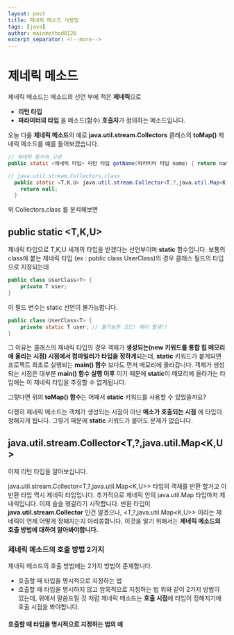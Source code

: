 ```yaml
---
layout: post
title: 제네릭 메소드 사용법
tags: [java]
author: mainmethod0126
excerpt_separator: <!--more-->
---
```



# 제네릭 메소드
제네릭 메소드는 메소드의 선언 부에 적은 **제네릭**으로
- **리턴 타입**
- **파라미터의 타입**
을 메소드(함수) **호출자**가 정의하는 메소드입니다.

오늘 다룰 **제네릭 메소드**의 예로 **java.util.stream.Collectors** 클래스의 **toMap()** 제네릭 메소드를 예를 들어보겠습니다.


```java
// 제네릭 함수의 구성
public static <제네릭 타입> 리턴 타입 getName(파라미터 타입 name) { return name;}
```


```java
// java.util.stream.Collectors.class
  public static <T,K,U> java.util.stream.Collector<T,?,java.util.Map<K,U>> toMap(java.util.function.Function<? super T,? extends K> arg0, java.util.function.Function<? super T,? extends U> arg1) {
    return null;
  }
```
위 Collectors.class 를 분석해보면

## public static <T,K,U>
제네릭 타입으로 T,K,U 세개의 타입을 받겠다는 선언부이며 **static** 함수입니다.
보통의 class에 붙는 제네릭 타입 (ex : public class UserClass<T>)의 경우 클래스 필드의 타입으로 지정되는데
```java
public class UserClass<T> {
    private T user;
}
```
이 필드 변수는 static 선언이 불가능합니다.
```java
public class UserClass<T> {
    private static T user; // 불가능한 코드! 에러 발생!!
}
```
그 이유는 클래스의 제네릭 타입의 경우 객체가 **생성되는(new 키워드를 통합 힙 메모리에 올리는 시점) 시점에서 컴파일러가 타입을 정하게**되는데, **static** 키워드가 붙게되면 프로젝트 최초로 실행되는 **main() 함수** 보다도 먼저 메모리에 올라갑니다.
객체가 생성되는 시점은 대부분 **main() 함수 실행 이후** 이기 때문에 **static**이 메모리에 올라가는 타임에는 이 제네릭 타입을 추정할 수 없게됩니다.

그렇다면 위의 **toMap() 함수**는 어째서 **static** 키워드를 사용할 수 있었을까요?

다행히 제네릭 메소드는 객체가 생성되는 시점이 아닌 **메소가 호출되는 시점** 에 타입이 정해지게 됩니다. 그렇기 때문에 **static** 키워드가 붙어도 문제가 없습니다.

## java.util.stream.Collector<T,?,java.util.Map<K,U>
이제 리턴 타입을 알아보십니다.

java.util.stream.Collector<T,?,java.util.Map<K,U>> 타입의 객체를 반환 할거고 이 반환 타입 역시 제네릭 타입입니다.
추가적으로 제네릭 안의 java.util.Map 타입마저 제네릭입니다.
이제 슬슬 헷갈리기 시작합니다.
반환 타입이 **java.util.stream.Collector** 인건 알겠으나, <T,?,java.util.Map<K,U>> 이라는 제네릭이 언제 어떻게 정해지는지 아리쏭합니다.
이것을 알기 위해서는 **제네릭 메소드의 호출 방법에 대하여 알아봐야합니다.**

### 제네릭 메소드의 호출 방법 2가지
제네릭 메소드의 호출 방법에는 2가지 방법이 존재합니다.
- 호출할 때 타입을 명시적으로 지정하는 법
- 호출할 때 타입을 명시하지 않고 암묵적으로 지정하는 법
위와 같이 2가지 방법이 있는데, 위에서 말씀드릴 것 처럼 제네릭 메소드는 **호출 시점**에 타입이 정해지기에 호출 시점을 봐야합니다.

#### 호출할 때 타입을 명시적으로 지정하는 법의 예
```JAVA

```